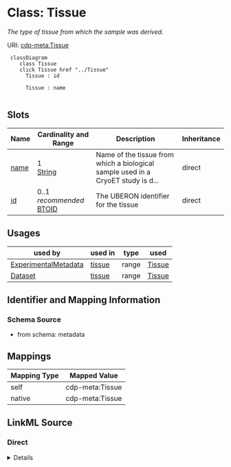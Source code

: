 

# Class: Tissue


_The type of tissue from which the sample was derived._





URI: [cdp-meta:Tissue](metadataTissue)






```mermaid
 classDiagram
    class Tissue
    click Tissue href "../Tissue"
      Tissue : id

      Tissue : name


```




<!-- no inheritance hierarchy -->


## Slots

| Name | Cardinality and Range | Description | Inheritance |
| ---  | --- | --- | --- |
| [name](name.md) | 1 <br/> [String](String.md) | Name of the tissue from which a biological sample used in a CryoET study is d... | direct |
| [id](id.md) | 0..1 _recommended_ <br/> [BTOID](BTOID.md) | The UBERON identifier for the tissue | direct |





## Usages

| used by | used in | type | used |
| ---  | --- | --- | --- |
| [ExperimentalMetadata](ExperimentalMetadata.md) | [tissue](tissue.md) | range | [Tissue](Tissue.md) |
| [Dataset](Dataset.md) | [tissue](tissue.md) | range | [Tissue](Tissue.md) |






## Identifier and Mapping Information







### Schema Source


* from schema: metadata




## Mappings

| Mapping Type | Mapped Value |
| ---  | ---  |
| self | cdp-meta:Tissue |
| native | cdp-meta:Tissue |







## LinkML Source

<!-- TODO: investigate https://stackoverflow.com/questions/37606292/how-to-create-tabbed-code-blocks-in-mkdocs-or-sphinx -->

### Direct

<details>
```yaml
name: Tissue
description: The type of tissue from which the sample was derived.
from_schema: metadata
attributes:
  name:
    name: name
    description: Name of the tissue from which a biological sample used in a CryoET
      study is derived from.
    from_schema: metadata
    exact_mappings:
    - cdp-common:tissue_name
    alias: name
    owner: Tissue
    domain_of:
    - Author
    - Organism
    - Tissue
    - CellType
    - CellStrain
    - CellComponent
    - AnnotationObject
    range: string
    required: true
    inlined: true
    inlined_as_list: true
  id:
    name: id
    description: The UBERON identifier for the tissue.
    from_schema: metadata
    exact_mappings:
    - cdp-common:tissue_id
    rank: 1000
    alias: id
    owner: Tissue
    domain_of:
    - Tissue
    - CellType
    - CellStrain
    - CellComponent
    - AnnotationObject
    range: BTO_ID
    recommended: true
    inlined: true
    inlined_as_list: true
    pattern: ^BTO:[0-9]{7}$

```
</details>

### Induced

<details>
```yaml
name: Tissue
description: The type of tissue from which the sample was derived.
from_schema: metadata
attributes:
  name:
    name: name
    description: Name of the tissue from which a biological sample used in a CryoET
      study is derived from.
    from_schema: metadata
    exact_mappings:
    - cdp-common:tissue_name
    alias: name
    owner: Tissue
    domain_of:
    - Author
    - Organism
    - Tissue
    - CellType
    - CellStrain
    - CellComponent
    - AnnotationObject
    range: string
    required: true
    inlined: true
    inlined_as_list: true
  id:
    name: id
    description: The UBERON identifier for the tissue.
    from_schema: metadata
    exact_mappings:
    - cdp-common:tissue_id
    rank: 1000
    alias: id
    owner: Tissue
    domain_of:
    - Tissue
    - CellType
    - CellStrain
    - CellComponent
    - AnnotationObject
    range: BTO_ID
    recommended: true
    inlined: true
    inlined_as_list: true
    pattern: ^BTO:[0-9]{7}$

```
</details>
